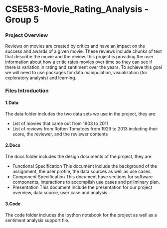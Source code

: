 # CSE583-Movie_Rating_Analysis -Group 5

### Project Overview
Reviews on movies are created by critics and have an impact on the success and awards of a given movie. These reviews include chunks of text that describe the movie and the review. this project is providing the user information about how a critic rates movies over time so they can see if there is variation in rating and sentiment over the years. 
To achieve this goal we will need to use packages for data manipulation, visualization (for exploratory analysis) and learning.


### Files Introduction

#### 1.Data
The data folder includes the two data sets we use in the project, they are:
* List of movies that came out from 1903 to 2011
* List of reviews from Rotten Tomatoes from 1929 to 2013 including their score, the reviewer, and the reviewer contents

#### 2.Docs
The docs folder includes the design documents of the project, they are:
* Functional Specification 
This document include the background of the assignment, the user profile, the data sources  as well as use cases.
* Component Specification 
This document have sections for software components, interactions to accomplish use cases and priliminary plan.
* Presentation
This document include the presentation for our project overview, data source, user case and analysis. 

#### 3.Code
The code folder includes the ipython notebook for the project as well as a sentiment analysis support file. 
